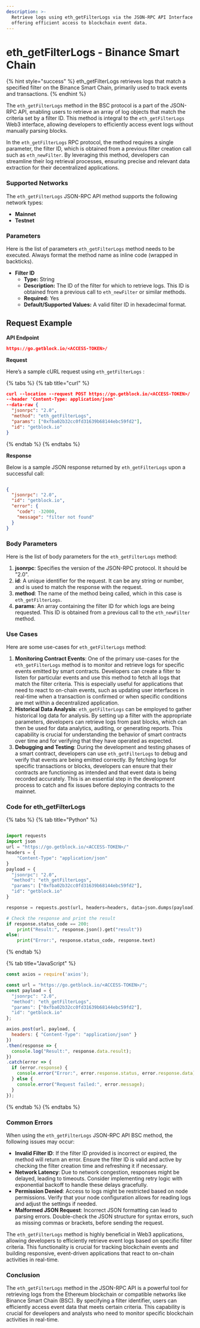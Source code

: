 ```yaml
---
description: >-
  Retrieve logs using eth_getFilterLogs via the JSON-RPC API Interface in BSC,
  offering efficient access to blockchain event data.
---
```


# eth\_getFilterLogs - Binance Smart Chain

{% hint style="success" %}
eth\_getFilterLogs retrieves logs that match a specified filter on the Binance Smart Chain, primarily used to track events and transactions.
{% endhint %}

The `eth_getFilterLogs` method in the BSC protocol is a part of the JSON-RPC API, enabling users to retrieve an array of log objects that match the criteria set by a filter ID. This method is integral to the `eth_getFilterLogs` Web3 interface, allowing developers to efficiently access event logs without manually parsing blocks.

In the `eth_getFilterLogs` RPC protocol, the method requires a single parameter, the filter ID, which is obtained from a previous filter creation call such as `eth_newFilter`. By leveraging this method, developers can streamline their log retrieval processes, ensuring precise and relevant data extraction for their decentralized applications.

### Supported Networks

The `eth_getFilterLogs` JSON-RPC API method supports the following network types:

* **Mainnet**
* **Testnet**

### Parameters

Here is the list of parameters `eth_getFilterLogs` method needs to be executed. Always format the method name as inline code (wrapped in backticks).

* **Filter ID**
  * **Type:** String
  * **Description:** The ID of the filter for which to retrieve logs. This ID is obtained from a previous call to `eth_newFilter` or similar methods.
  * **Required:** Yes
  * **Default/Supported Values:** A valid filter ID in hexadecimal format.

## Request Example

**API Endpoint**

```json
https://go.getblock.io/<ACCESS-TOKEN>/
```

**Request**

Here’s a sample cURL request using `eth_getFilterLogs` :

{% tabs %}
{% tab title="curl" %}
```json
curl --location --request POST https://go.getblock.io/<ACCESS-TOKEN>/
--header 'Content-Type: application/json' 
--data-raw {
  "jsonrpc": "2.0",
  "method": "eth_getFilterLogs",
  "params": ["0xfba02b32cc0fd31639b68144ebc59fd2"],
  "id": "getblock.io"
}
```
{% endtab %}
{% endtabs %}

**Response**

Below is a sample JSON response returned by `eth_getFilterLogs` upon a successful call:

```json

{
  "jsonrpc": "2.0",
  "id": "getblock.io",
  "error": {
    "code": -32000,
    "message": "filter not found"
  }
}

```

### Body Parameters

Here is the list of body parameters for the `eth_getFilterLogs` method:

1. **jsonrpc**: Specifies the version of the JSON-RPC protocol. It should be "2.0".
2. **id**: A unique identifier for the request. It can be any string or number, and is used to match the response with the request.
3. **method**: The name of the method being called, which in this case is `eth_getFilterLogs`.
4. **params**: An array containing the filter ID for which logs are being requested. This ID is obtained from a previous call to the `eth_newFilter` method.

### Use Cases

Here are some use-cases for `eth_getFilterLogs` method:

1. **Monitoring Contract Events**: One of the primary use-cases for the `eth_getFilterLogs` method is to monitor and retrieve logs for specific events emitted by smart contracts. Developers can create a filter to listen for particular events and use this method to fetch all logs that match the filter criteria. This is especially useful for applications that need to react to on-chain events, such as updating user interfaces in real-time when a transaction is confirmed or when specific conditions are met within a decentralized application.
2. **Historical Data Analysis**: `eth_getFilterLogs` can be employed to gather historical log data for analysis. By setting up a filter with the appropriate parameters, developers can retrieve logs from past blocks, which can then be used for data analytics, auditing, or generating reports. This capability is crucial for understanding the behavior of smart contracts over time and for verifying that they have operated as expected.
3. **Debugging and Testing**: During the development and testing phases of a smart contract, developers can use `eth_getFilterLogs` to debug and verify that events are being emitted correctly. By fetching logs for specific transactions or blocks, developers can ensure that their contracts are functioning as intended and that event data is being recorded accurately. This is an essential step in the development process to catch and fix issues before deploying contracts to the mainnet.

### Code for eth\_getFilterLogs

{% tabs %}
{% tab title="Python" %}
```python

import requests
import json
url = "https://go.getblock.io/<ACCESS-TOKEN>/"
headers = {
    "Content-Type": "application/json"
}
payload = {
  "jsonrpc": "2.0",
  "method": "eth_getFilterLogs",
  "params": ["0xfba02b32cc0fd31639b68144ebc59fd2"],
  "id": "getblock.io"
}

response = requests.post(url, headers=headers, data=json.dumps(payload))

# Check the response and print the result
if response.status_code == 200:
    print("Result:", response.json().get("result"))
else:
    print("Error:", response.status_code, response.text)

```
{% endtab %}

{% tab title="JavaScript" %}
```javascript
const axios = require('axios');

const url = "https://go.getblock.io/<ACCESS-TOKEN>/";
const payload = {
  "jsonrpc": "2.0",
  "method": "eth_getFilterLogs",
  "params": ["0xfba02b32cc0fd31639b68144ebc59fd2"],
  "id": "getblock.io"
};

axios.post(url, payload, {
  headers: { "Content-Type": "application/json" }
})
.then(response => {
  console.log("Result:", response.data.result);
})
.catch(error => {
  if (error.response) {
    console.error("Error:", error.response.status, error.response.data);
  } else {
    console.error("Request failed:", error.message);
  }
});
```
{% endtab %}
{% endtabs %}

### Common Errors

When using the `eth_getFilterLogs` JSON-RPC API BSC method, the following issues may occur:

* **Invalid Filter ID**: If the filter ID provided is incorrect or expired, the method will return an error. Ensure the filter ID is valid and active by checking the filter creation time and refreshing it if necessary.
* **Network Latency**: Due to network congestion, responses might be delayed, leading to timeouts. Consider implementing retry logic with exponential backoff to handle these delays gracefully.
* **Permission Denied**: Access to logs might be restricted based on node permissions. Verify that your node configuration allows for reading logs and adjust the settings if needed.
* **Malformed JSON Request**: Incorrect JSON formatting can lead to parsing errors. Double-check the JSON structure for syntax errors, such as missing commas or brackets, before sending the request.

The `eth_getFilterLogs` method is highly beneficial in Web3 applications, allowing developers to efficiently retrieve event logs based on specific filter criteria. This functionality is crucial for tracking blockchain events and building responsive, event-driven applications that react to on-chain activities in real-time.

### Conclusion

The `eth_getFilterLogs` method in the JSON-RPC API is a powerful tool for retrieving logs from the Ethereum blockchain or compatible networks like Binance Smart Chain (BSC). By specifying a filter identifier, users can efficiently access event data that meets certain criteria. This capability is crucial for developers and analysts who need to monitor specific blockchain activities in real-time.
